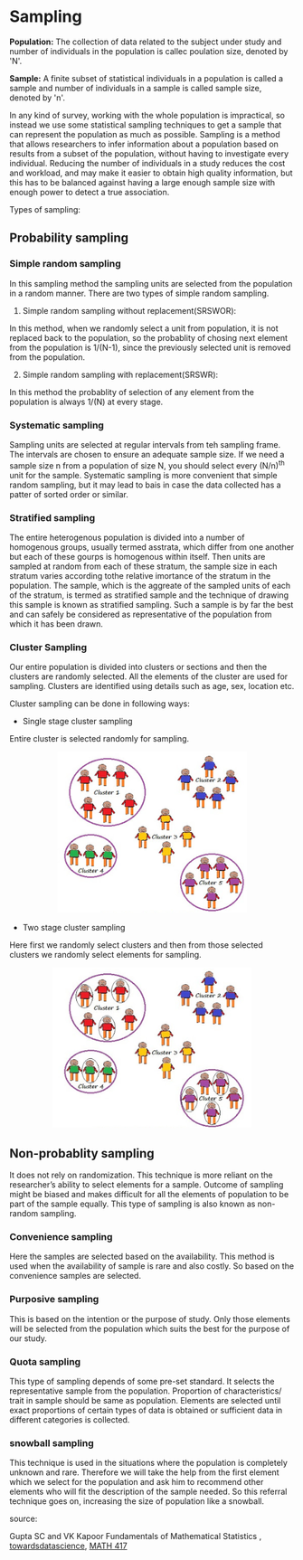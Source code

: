 # Sampling

**Population:** The collection of data related to the subject under study and number of individuals in the population is callec poulation size, denoted by 'N'.

**Sample:** A finite subset of statistical individuals in a population is called a sample and number of individuals in a sample is called sample size, denoted by 'n'.

In any kind of survey, working with the whole population is impractical, so instead we use some statistical sampling techniques to get a sample that can represent the population as much as possible. Sampling is a method that allows researchers to infer information about a population based on results from a subset of the population, without having to investigate every individual. Reducing the number of individuals in a study reduces the cost and workload, and may make it easier to obtain high quality information, but this has to be balanced against having a large enough sample size with enough power to detect a true association.

Types of sampling:
## Probability sampling

### Simple random sampling

In this sampling method the sampling units are selected from the population in a random manner. There are two types of simple random sampling.

1. Simple random sampling without replacement(SRSWOR):

In this method, when we randomly select a unit from population, it is not replaced back to the population, so the probablity of chosing next element from the population is 1/(N-1), since the previously selected unit is removed from the population.

2. Simple random sampling with replacement(SRSWR):

In this method the probablity of selection of any element from the population is always 1/(N) at every stage.

### Systematic sampling

Sampling units are selected at regular intervals from teh sampling frame. The intervals are chosen to ensure an adequate sample size. If we need a sample size n from a population of size N, you should select every (N/n)<sup>th</sup> unit for the sample. Systematic sampling is more convenient that simple random sampling, but it may lead to bais in case the data collected has a patter of sorted order or similar.

### Stratified sampling

The entire heterogenous population is divided into a number of homogenous groups, usually termed asstrata, which differ from one another but each of these gourps is homogenous within itself. Then units are sampled at random from each of these stratum, the sample size in each stratum varies according tothe relative imortance of the stratum in the population. The sample, which is the aggreate of the sampled units of each of the stratum, is termed as stratified sample and the technique of drawing  this sample is known as stratified sampling. Such a sample is by far the best and can safely be considered as representative of the population from which it has been drawn.

### Cluster Sampling

Our entire population is divided into clusters or sections and then the clusters are randomly selected. All the elements of the cluster are used for sampling. Clusters are identified using details such as age, sex, location etc.

Cluster sampling can be done in following ways:

* Single stage cluster sampling

Entire cluster is selected randomly for sampling.
<p align='center'> <img src='imgs/oneStageClusterSampling.png'>  </p>

* Two stage cluster sampling

Here first we randomly select clusters and then from those selected clusters we randomly select elements for sampling.
<p align='center'> <img src='imgs/twoStageClusterSampling.png'>  </p>


## Non-probablity sampling

It does not rely on randomization. This technique is more reliant on the researcher’s ability to select elements for a sample. Outcome of sampling might be biased and makes difficult for all the elements of population to be part of the sample equally. This type of sampling is also known as non-random sampling.

### Convenience sampling

Here the samples are selected based on the availability. This method is used when the availability of sample is rare and also costly. So based on the convenience samples are selected.

### Purposive sampling

This is based on the intention or the purpose of study. Only those elements will be selected from the population which suits the best for the purpose of our study.

### Quota sampling

This type of sampling depends of some pre-set standard. It selects the representative sample from the population. Proportion of characteristics/ trait in sample should be same as population. Elements are selected until exact proportions of certain types of data is obtained or sufficient data in different categories is collected.

### snowball sampling

This technique is used in the situations where the population is completely unknown and rare. Therefore we will take the help from the first element which we select for the population and ask him to recommend other elements who will fit the description of the sample needed. So this referral technique goes on, increasing the size of population like a snowball.


source:

Gupta SC and VK Kapoor Fundamentals of Mathematical Statistics , [towardsdatascience](https://towardsdatascience.com/sampling-techniques-a4e34111d808), [MATH 417](http://home.iitk.ac.in/~shalab/course1.htm)
